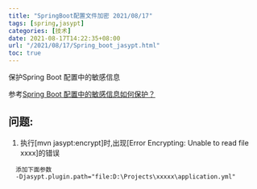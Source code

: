 ```yaml
---
title: "SpringBoot配置文件加密 2021/08/17"
tags: [spring,jasypt]
categories: [技术]
date: 2021-08-17T14:22:35+08:00
url: "/2021/08/17/Spring_boot_jasypt.html"
toc: true
---
```


保护Spring Boot 配置中的敏感信息

<!--more-->


参考[Spring Boot 配置中的敏感信息如何保护？](https://juejin.cn/post/6996837932141133832)

## 问题:

1. 执行[mvn jasypt:encrypt]时,出现[Error Encrypting: Unable to read file xxxx]的错误
```
  添加下面参数 
  -Djasypt.plugin.path="file:D:\Projects\xxxxx\application.yml"
```